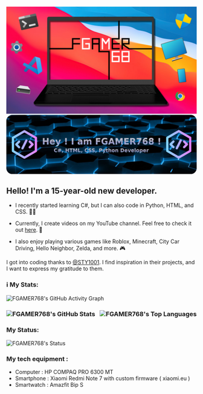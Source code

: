 ![FGAMER768 Logo](https://github.com/FGAMER768/FGAMER768/blob/main/FG_LOGO_Final_Banner01.png)
![FGAMER768 GitHub Banner](https://github.com/FGAMER768/FGAMER768/blob/main/FGAMER768_Github_Developer_Banner.png)

## Hello! I'm a 15-year-old new developer.

- I recently started learning C#, but I can also code in Python, HTML, and CSS. 👨‍💻

- Currently, I create videos on my YouTube channel. Feel free to check it out [here](https://www.youtube.com/channel/UCLfboIvl8VrNM3n6D9_QdZg). 🎦

- I also enjoy playing various games like Roblox, Minecraft, City Car Driving, Hello Neighbor, Zelda, and more. 🎮

I got into coding thanks to [@STY1001](https://github.com/STY1001). I find inspiration in their projects, and I want to express my gratitude to them.

### ℹ️ My Stats:
![FGAMER768's GitHub Activity Graph](https://github-readme-activity-graph.vercel.app/graph?username=FGAMER768&bg_color=000000&color=00FFFF&line=00FFFF&point=ffffff&area=true&hide_border=true)

<h3><img align="left" src="https://github-readme-stats.vercel.app/api?username=FGAMER768&bg_color=000000&color=00FFFF&line=00FFFF&point=ffffff&area=true&hide_border=true" alt="FGAMER768's GitHub Stats" />

<img align="right" src="https://github-readme-stats.vercel.app/api/top-langs?username=FGAMER768&show_icons=true&layout=compact&theme=dark&title_color=2F80ED&text_color=FFFFFF&icon_color=FF0000&bg_color=000000" alt="FGAMER768's Top Languages" /></h3>

<br clear="both">

### My Status:

![FGAMER768's Status](https://lanyard.cnrad.dev/api/647069392055828490?idleMessage=Online%20or%20Offline&bg=000000&borderRadius=5px&animated=true)

### My tech equipment :

- Computer : HP COMPAQ PRO 6300 MT
- Smartphone : Xiaomi Redmi Note 7 with custom firmware ( xiaomi.eu )
- Smartwatch : Amazfit Bip S
  


